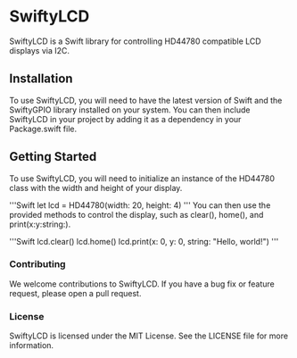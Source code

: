 # SwiftyLCD

SwiftyLCD is a Swift library for controlling HD44780 compatible LCD displays via I2C.

## Installation

To use SwiftyLCD, you will need to have the latest version of Swift and the SwiftyGPIO library installed on your system. You can then include SwiftyLCD in your project by adding it as a dependency in your Package.swift file.

## Getting Started

To use SwiftyLCD, you will need to initialize an instance of the HD44780 class with the width and height of your display.

'''Swift
let lcd = HD44780(width: 20, height: 4)
'''
You can then use the provided methods to control the display, such as clear(), home(), and print(x:y:string:).

'''Swift
lcd.clear()
lcd.home()
lcd.print(x: 0, y: 0, string: "Hello, world!")
'''

### Contributing

We welcome contributions to SwiftyLCD. If you have a bug fix or feature request, please open a pull request.

### License

SwiftyLCD is licensed under the MIT License. See the LICENSE file for more information.
